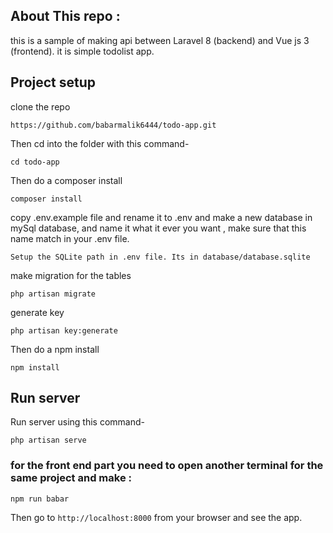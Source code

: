 

## About This repo :

this is a sample of making api between Laravel 8 (backend) and Vue js 3 (frontend).
it is simple todolist app.

## Project setup

clone the repo 
```
https://github.com/babarmalik6444/todo-app.git
```


Then cd into the folder with this command-

```
cd todo-app
```

Then do a composer install

```
composer install
```

copy .env.example file and rename it to .env
and make a new database in mySql database, and name it what it ever you want , make sure that this name match in your .env file.

```
Setup the SQLite path in .env file. Its in database/database.sqlite

```

make migration for the tables 

```
php artisan migrate
```

generate key 

```
php artisan key:generate
```


Then do a npm install

```
npm install
```
## Run server

Run server using this command-

```
php artisan serve
```
### for the front end part you need to open another terminal for the same project and make :
```
npm run babar
```

Then go to `http://localhost:8000` from your browser and see the app.
